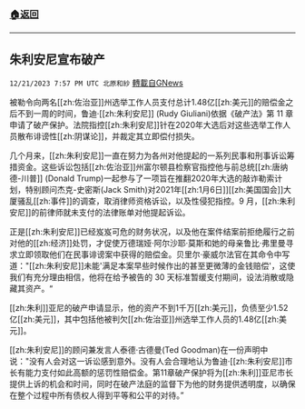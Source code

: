 ###  [:house:返回](README.md)
---


## 朱利安尼宣布破产
`12/21/2023 7:57 PM UTC 北原和紗` [轉載自GNews](https://gnews.org/articles/2137634)

被勒令向两名[[zh:佐治亚]]州选举工作人员支付总计1.48亿[[zh:美元]]的赔偿金之后不到一周的时间，鲁迪·[[zh:朱利安尼]] (Rudy Giuliani)依据《破产法》第 11 章申请了破产保护。法院指控[[zh:朱利安尼]]针在2020年大选后对这些选举工作人员散布诽谤性[[zh:阴谋论]]，并裁定其立即偿付损失。

几个月来，[[zh:朱利安尼]]一直在努力为各州对他提起的一系列民事和刑事诉讼筹措资金。这些诉讼包括[[zh:佐治亚]]州富尔顿县检察官指控他与前总统[[zh:唐纳德-川普]] (Donald Trump)一起参与了一项旨在推翻2020年大选的敲诈勒索计划，特别顾问杰克-史密斯(Jack Smith)对2021年[[zh:1月6日]][[zh:美国国会]]大厦骚乱[[zh:事件]]的调查，取消律师资格诉讼，以及性侵犯指控。9 月，[[zh:朱利安尼]]的前律师就未支付的法律账单对他提起诉讼。

正是[[zh:朱利安尼]]已经岌岌可危的财务状况，以及他在案件结案前拒绝履行之前对他的[[zh:经济]]处罚，才促使万德瑞娅·阿尔沙耶·莫斯和她的母亲鲁比·弗里曼寻求立即领取他们在民事诽谤案中获得的赔偿金。贝里尔·豪威尔法官在其命令中写道："[[zh:朱利安尼]]未能'满足本案早些时候作出的甚至更微薄的金钱赔偿'，这使我们有充分理由相信，他将在给予被告的 30 天标准暂缓支付期间，设法消散或隐藏其资产。“

[[zh:朱利]]亚尼的破产申请显示，他的资产不到1千万[[zh:美元]]，负债至少1.52亿[[zh:美元]]，其中包括他被判欠[[zh:佐治亚]]州选举工作人员的1.48亿[[zh:美元]]。

[[zh:朱利安尼]]的顾问兼发言人泰德·古德曼(Ted Goodman)在一份声明中说："没有人会对这一诉讼感到意外。没有人会合理地认为鲁迪·[[zh:朱利安尼]]市长有能力支付如此高额的惩罚性赔偿金。第11章破产保护将为[[zh:朱利]]亚尼市长提供上诉的机会和时间，同时在破产法庭的监督下为他的财务提供透明度，以确保在整个过程中所有债权人得到平等和公平的对待。”
